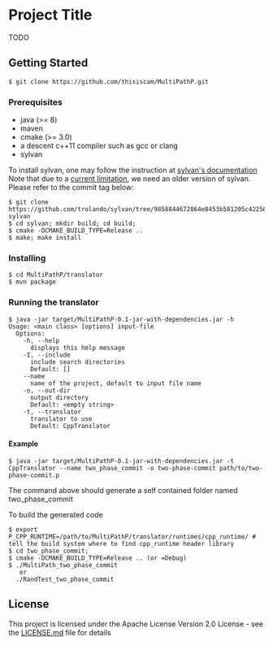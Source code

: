 # Project Title

TODO 

## Getting Started

```
$ git clone https://github.com/thisiscam/MultiPathP.git
```

### Prerequisites

- java (>= 8)
- maven
- cmake (>= 3.0)
- a descent c++11 compiler such as gcc or clang 
- sylvan

To install sylvan, one may follow the instruction at [sylvan's documentation](https://trolando.github.io/sylvan/#building)
Note that due to a [current limitation](https://github.com/trolando/sylvan/issues/3), we need an older version of sylvan. Please refer to the commit tag below:

```
$ git clone https://github.com/trolando/sylvan/tree/9858844672864e8453b581205c422568b3c448a4 sylvan
$ cd sylvan; mkdir build; cd build;
$ cmake -DCMAKE_BUILD_TYPE=Release ..
$ make; make install
```

### Installing

```
$ cd MultiPathP/translator
$ mvn package
```

### Running the translator

```
$ java -jar target/MultiPathP-0.1-jar-with-dependencies.jar -h
Usage: <main class> [options] input-file
  Options:
    -h, --help
      displays this help message
    -I, --include
      include search directories
      Default: []
    --name
      name of the project, default to input file name
    -o, --out-dir
      output directory
      Default: <empty string>
    -t, --translator
      translator to use
      Default: CppTranslator
```

#### Example

```
$ java -jar target/MultiPathP-0.1-jar-with-dependencies.jar -t CppTranslator --name two_phase_commit -o two-phase-commit path/to/two-phase-commit.p
```

The command above should generate a self contained folder named two_phase_commit

To build the generated code

```
$ export P_CPP_RUNTIME=/path/to/MultiPathP/translator/runtimes/cpp_runtime/ # tell the build system where to find cpp_runtime header library
$ cd two_phase_commit; 
$ cmake -DCMAKE_BUILD_TYPE=Release .. (or =Debug)
$ ./MultiPath_two_phase_commit 
   or
  ./RandTest_two_phase_commit
```

## License

This project is licensed under the Apache License Version 2.0 License - see the [LICENSE.md](LICENSE.md) file for details
